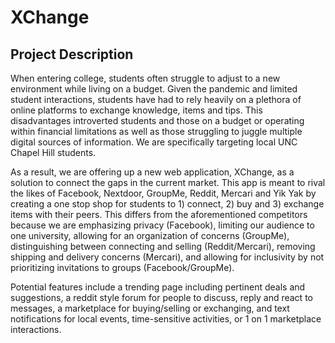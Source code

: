 # XChange

## Project Description
When entering college, students often struggle to adjust to a new environment while living on a budget. Given the pandemic and limited student interactions, students have had to rely heavily on a plethora of online platforms to exchange knowledge, items and tips. This disadvantages introverted students and those on a budget or operating within financial limitations as well as those struggling to juggle multiple digital sources of information. We are specifically targeting local UNC Chapel Hill students.

As a result, we are offering up a new web application, XChange, as a solution to connect the gaps in the current market. This app is meant to rival the likes of Facebook, Nextdoor, GroupMe, Reddit, Mercari and Yik Yak by creating a one stop shop for students to 1) connect, 2) buy and 3) exchange items with their peers. This differs from the aforementioned competitors because we are emphasizing privacy (Facebook), limiting our audience to one university, allowing for an organization of concerns (GroupMe), distinguishing between connecting and selling (Reddit/Mercari), removing shipping and delivery concerns (Mercari), and allowing for inclusivity by not prioritizing invitations to groups (Facebook/GroupMe).

Potential features include a trending page including pertinent deals and suggestions, a reddit style forum for people to discuss, reply and react to messages, a marketplace for buying/selling or exchanging, and text notifications for local events, time-sensitive activities, or 1 on 1 marketplace interactions.
